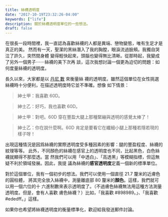 ```yaml
---
title: 絲襪透明度
date: "2017-10-19T23:32:26-04:00"
keywords: ["life"]
description: 關於絲襪透明度單位的一些想法。
draft: false
---
```


在很長一段時間裡，我一直認為喜歡絲襪的人都是異端、戀物變態，唯有生足才是真正的美。
然而有一天，聖潔的黑絲潛入了我的胸膛，眼淚流過臉頰。我獨自哭泣了許久，突然間身體
變得輕快起來，頭腦也變得無比清晰。從那時起，我變成了另外一個男子⋯⋯絲襪的美下次再
談，這次我想討論一個更為迫切的問題：如何度量絲襪的透明度。

長久以來，大家都是以 [丹尼
數](https://en.wikipedia.org/wiki/Units_of_textile_measurement#Denier) 來衡量絲
襪的透明度。雖然這個單位在女性挑選絲襪時十分便利，在描述透明度時它並不準確。想像
如下情景：

> 紳士甲：我喜歡 60D。

> 紳士乙：好巧，我也喜歡 60D。

> 紳士甲：對吧。60D 穿在豐盈大腿上那種緊繃與透明的感覺太棒了！

> 紳士乙：你在說什麼啊。60D 肯定是要看它在纖細小腿上那種若隱若現的樣子呀！

出現這種情況是因爲絲襪的實際透明度受多種因素的影響：腿的豐盈程度、絲襪的紋理等等。
此外，不同顏色的絲襪在感官上的透明度也不同，比起黑色，白色絲襪就顯得不那麼透。當
然我們可以用「中透白」、「高透黑」等模糊指標，但這無疑不利於領域發展。因此，我提
議為絲襪的**感官透明度**定義一個新的標準單位。

對於這個單位，我有一個初步的想法。我們可以使用一個直徑 21.7 釐米的近膚色的圓柱體，
將其完全放入絲襪中，測量離底部 80 釐米的**顏色**。這樣，我們就可以用一個六位的十
六進制數來表示透明度了。（不過膚色絲襪無法用這種方法測量透明度。但是，會有人喜歡
膚色絲襪？）比如，「我喜歡 #898989。」、「我喜歡 #ededff。」這樣。

如果你也希望將絲襪透明度的衡量標準化，歡迎給我發送郵件討論。
